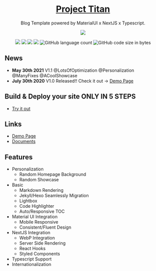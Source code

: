 


<h1 align="center">
  <a href="https://github.com/szhshp/NextJS-BlogTemplate-ProjectTitan">
    Project Titan
  </a>
</h1>



<p align="center">
  Blog Template powered by MaterialUI x NextJS x Typescript.
</p>

<div align=center><img src="/public/github/logo.png"/></div>

<p align="center">
  <img src="https://img.shields.io/badge/link-996.icu-red.svg"/>
  <img src="https://img.shields.io/badge/license-Anti%20996-blue.svg"/>
  <img src="https://img.shields.io/badge/License-MIT-orange"/>
  <img src="https://img.shields.io/badge/Version-1.0-green"/>
  <img alt="GitHub language count" src="https://img.shields.io/github/languages/count/szhshp/NextJS-BlogTemplate-ProjectTitan">
<img alt="GitHub code size in bytes" src="https://img.shields.io/github/languages/code-size/szhshp/NextJS-BlogTemplate-ProjectTitan">
</p>


## News

- **May 30th 2021**
V1.1 @LotsOfOptimization @Personalization @ManyFixes @ACoolShowcase
- **July 30th 2020**
V1.0 Released!! Check it out -> [  Demo Page     ](https://titan.szhshp.org/)

## Build & Deploy your site ONLY IN 5 STEPS

- [  Try it out  ](https://titan.szhshp.org/tech/2021/05/30/Document-Main#Try-it-out)

## Links

- [  Demo Page     ](https://titan.szhshp.org/)
- [Documents](https://titan.szhshp.org/tech/2020/07/27/Document-Main)


## Features

- Personalization
  - Random Homepage Background
  - Random Showcase
- Basic
  - Markdown Rendering
  - Jekyll/Hexo Seamlessly Migration
  - Lightbox
  - Code Highlighter
  - Auto/Responsive TOC
- Material UI Integration
  - Mobile Responsive
  - Consistent/Fluent Design
- NextJS Integration
  - WebP Integration
  - Server Side Rendering
  - React Hooks
  - Styled Components
- Typescript Support
- Internationalization


